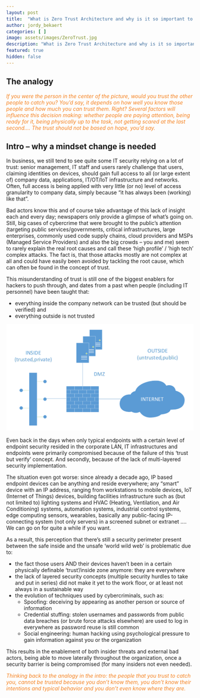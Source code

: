 ```yaml
---
layout: post
title:  "What is Zero Trust Architecture and why is it so important to understand? Part 1"
author: jordy_bekaert
categories: [ ]
image: assets/images/ZeroTrust.jpg
description: "What is Zero Trust Architecture and why is it so important to understand? Part 1"
featured: true
hidden: false
---
```


## The analogy
<i style='color:#f58220;'>If you were the person in the center of the picture, would you trust the other people to catch you? You’d say, it  depends on how well you know those people and how much you can trust them. Right?  Several factors will influence this decision making: whether people are paying attention, being ready for it, being physically up to the task, not getting scared at the last second…. The trust should not be based on hope, you’d say.</i>

## Intro – why a mindset change is needed 
In business, we still tend to see quite some IT security relying on a lot of trust: senior management, IT staff and users rarely challenge that users, claiming identities on devices, should gain full access to all (or large extent of) company data, applications, IT/OT/IoT infrastructure and networks. Often, full access is being applied with  very little (or no) level of access granularity to company data, simply because “it has always been (working) like that”.

Bad actors know this and of course take advantage of this lack of insight each and every day; newspapers only provide a glimpse of what’s going on. Still, big cases of cybercrime that were brought to the public’s attention (targeting public services/governments, critical infrastructures, large enterprises, commonly used code supply chains, cloud providers and MSPs (Managed Service Providers) and also the big crowds – you and me) seem to rarely explain the real root causes and call these ‘high profile’ / ’high tech’ complex attacks. The fact is, that those attacks mostly are not complex at all and could have easily been avoided by tackling the root cause, which can often be found in the concept of trust.

This misunderstanding of trust is still one of the biggest enablers for hackers to push through, and dates from a past when people (including IT personnel) have been taught that:
* everything inside the company network can be trusted (but should be verified) and 
* everything outside is not trusted

![Schematic](../assets/images/Posts/ZeroTrust/P1_Schematic.PNG)

Even back in the days when only typical endpoints with a certain level of endpoint security resided in the corporate LAN, IT infrastructures and endpoints were primarily compromised because of the failure of this ‘trust but verify’ concept. And secondly, because of the lack of multi-layered security implementation. 

The situation even got worse: since already a decade ago, IP based endpoint devices can be anything and reside everywhere; any “smart” device with an IP address, ranging from workstations to mobile devices, IoT (Internet of Things) devices, building facilities infrastructure such as (but not limited to) lighting systems and HVAC (Heating, Ventilation, and Air Conditioning) systems, automation systems, industrial control systems, edge computing sensors, wearables, basically any public-facing IP-connecting system (not only servers) in a screened subnet or extranet …. We can go on for quite a while if you want. 

As a result, this perception that there’s still a security perimeter present between the safe inside and the unsafe ‘world wild web’ is problematic due to:
* the fact those users AND their devices haven’t been in a certain physically definable ‘trust’/inside zone anymore: they are everywhere
* the lack of layered security concepts (multiple security hurdles to take and put in series) did not make it yet to the work floor, or at least not always in a sustainable way
* the evolution of techniques used by cybercriminals, such as:
    * Spoofing: deceiving by appearing as another person or source of information 
    * Credential stuffing: stolen usernames and passwords from public data breaches (or brute force attacks elsewhere) are used to log in everywhere as password reuse is still common
    * Social engineering: human hacking using psychological pressure to gain information against you or the organization

This results in the enablement of both insider threats and external bad actors, being able to move laterally throughout the organization, once a security barrier is being compromised (for many insiders not even needed).

<i style='color:#f58220'>Thinking back to the analogy in the intro: the people that you trust to catch you, cannot be trusted because you don’t know them, you don’t know their intentions and typical behavior and you don’t even know where they are.</i>